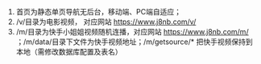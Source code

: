 1. 首页为静态单页导航无后台，移动端、PC端自适应；<br/>
2. /v/目录为电影视频， 对应网站 https://www.j8nb.com/v/ <br/>
3. /m/目录为快手小姐姐视频随机连播，对应网站 https://www.j8nb.com/m/ ；/m/data/目录下文件为快手视频地址；/m/getsource/* 把快手视频保持到本地（需修改数据库配置及表名）<br/>

